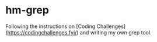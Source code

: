 # hm-grep

Following the instructions on [Coding Challenges] (https://codingchallenges.fyi/) and writing my own grep tool.